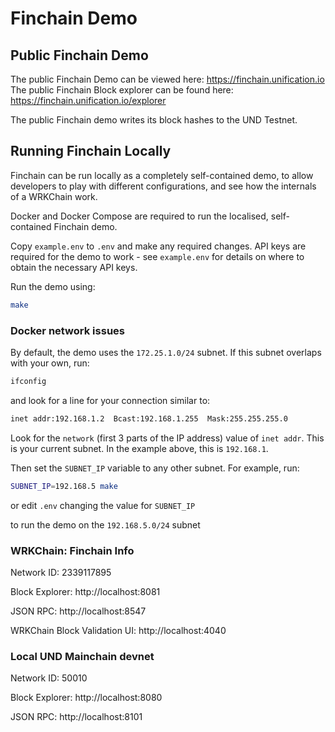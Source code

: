 # Finchain Demo

## Public Finchain Demo

The public Finchain Demo can be viewed here: https://finchain.unification.io  
The public Finchain Block explorer can be found here: https://finchain.unification.io/explorer

The public Finchain demo writes its block hashes to the UND Testnet.

## Running Finchain Locally

Finchain can be run locally as a completely self-contained demo, to allow developers
to play with different configurations, and see how the internals of a WRKChain work.

Docker and Docker Compose are required to run the localised, self-contained
Finchain demo.

Copy `example.env` to `.env` and make any required changes. API keys are required
for the demo to work - see `example.env` for details on where to obtain the 
necessary API keys.

Run the demo using:

```bash
make
```

### Docker network issues

By default, the demo uses the `172.25.1.0/24` subnet. If this subnet overlaps with your own, run:

```bash
ifconfig
```

and look for a line for your connection similar to:

```bash
inet addr:192.168.1.2  Bcast:192.168.1.255  Mask:255.255.255.0
```

Look for the `network` (first 3 parts of the IP address) 
value of `inet addr`. This is your current subnet. In the example above, this is `192.168.1`.

Then set the `SUBNET_IP` variable to any other subnet. For example, run: 

```bash
SUBNET_IP=192.168.5 make
```

or edit `.env` changing the value for `SUBNET_IP`

to run the demo on the `192.168.5.0/24` subnet

### WRKChain: Finchain Info

Network ID: 2339117895  

Block Explorer: http://localhost:8081

JSON RPC: http://localhost:8547

WRKChain Block Validation UI: http://localhost:4040


### Local UND Mainchain devnet

Network ID: 50010  

Block Explorer: http://localhost:8080

JSON RPC: http://localhost:8101
